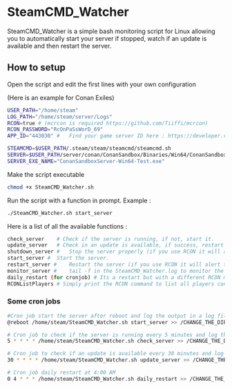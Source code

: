 # SteamCMD_Watcher

SteamCMD_Watcher is a simple bash monitoring script for Linux allowing you to automatically start your server if stopped, watch if an update is available and then restart the server.

## How to setup

Open the script and edit the first lines with your own configuration

(Here is an example for Conan Exiles)

```bash
USER_PATH="/home/steam"
LOG_PATH="/home/steam/server/Logs"
RCON=true # (mcrcon is required https://github.com/Tiiffi/mcrcon)
RCON_PASSWORD="RcOnPaSsWorD_69"
APP_ID="443030" #   Find your game server ID here : https://developer.valvesoftware.com/wiki/SteamCMD#Game_Servers

STEAMCMD=$USER_PATH/.steam/steam/steamcmd/steamcmd.sh
SERVER=$USER_PATH/server/conan/ConanSandbox/Binaries/Win64/ConanSandboxServer-Win64-Test.exe
SERVER_EXE_NAME="ConanSandboxServer-Win64-Test.exe"
```

Make the script executable

```bash
chmod +x SteamCMD_Watcher.sh
```

Run the script with a function in prompt. Example :

```bash
./SteamCMD_Watcher.sh start_server
```

Here is a list of all the available functions :

```bash
check_server    # Check if the server is running, if not, start it.
update_server   # Check in an update is available, if success, restart the server (if you use RCON it will alert the players every 5 minutes for 15 minutes).
shutdown_server #   Stop the server properly (if you use RCON it will alert the players every 5 minutes for 15 minutes).
start_server #  Start the server.
restart_server #    Restart the server (if you use RCON it will alert the players every 5 minutes for 15 minutes).
monitor_server #    tail -f in the SteamCMD_Watcher.log to monitor the server.
daily_restart (for cronjob) # Its a restart but with a different RCON message.
RCONListPlayers # Simply print the RCON command to list all players connected.
```

### Some cron jobs

```bash
#Cron job start the server after reboot and log the output in a log file silently
@reboot /home/steam/SteamCMD_Watcher.sh start_server >> /CHANGE_THE_DIRECTORY_HERE/Logs/Server_verbose.log > /dev/null 2>&1 &

# Cron job to check if the server is running every 5 minutes and log the output silently
5 * * * * /home/steam/SteamCMD_Watcher.sh check_server >> /CHANGE_THE_DIRECTORY_HERE/Logs/Server_verbose.log > /dev/null 2>&1 &

# Cron job to check if an update is available every 30 minutes and log the output silently
30 * * * * /home/steam/SteamCMD_Watcher.sh update_server >> /CHANGE_THE_DIRECTORY_HERE/Server_verbose.log > /dev/null 2>&1 &

# Cron job daily restart at 4:00 AM
0 4 * * * /home/steam/SteamCMD_Watcher.sh daily_restart >> /CHANGE_THE_DIRECTORY_HERE/Server_verbose.log > /dev/null 2>&1 &

```
